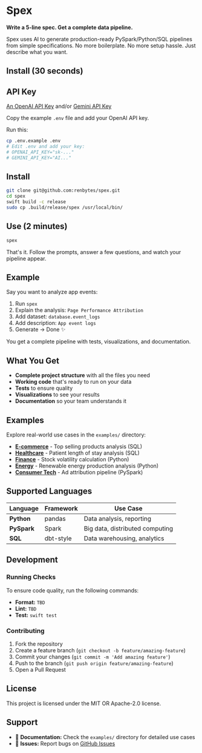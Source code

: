 # Spex

**Write a 5-line spec. Get a complete data pipeline.**

Spex uses AI to generate production-ready PySpark/Python/SQL pipelines from simple specifications. No more boilerplate. No more setup hassle. Just describe what you want.

## Install (30 seconds)

## API Key

[An OpenAI API Key](https://openai.com/api/) and/or [Gemini API Key](https://ai.google.dev/gemini-api/docs)

Copy the example `.env` file and add your OpenAI API key.

Run this:
```bash
cp .env.example .env
# Edit .env and add your key:
# OPENAI_API_KEY="sk-..."
# GEMINI_API_KEY="AI..."
```

## Install
```bash
git clone git@github.com:renbytes/spex.git
cd spex
swift build -c release
sudo cp .build/release/spex /usr/local/bin/
```

## Use (2 minutes)

```bash
spex
```

That's it. Follow the prompts, answer a few questions, and watch your pipeline appear.

## Example

Say you want to analyze app events:

1. Run `spex`
2. Explain the analysis: `Page Performance Attribution`
3. Add dataset: `database.event_logs`
4. Add description: `App event logs`
4. Generate → Done ✨

You get a complete pipeline with tests, visualizations, and documentation.

## What You Get

- **Complete project structure** with all the files you need
- **Working code** that's ready to run on your data
- **Tests** to ensure quality
- **Visualizations** to see your results
- **Documentation** so your team understands it

## Examples

Explore real-world use cases in the `examples/` directory:

- **[E-commerce](examples/ecommerce/)** - Top selling products analysis (SQL)
- **[Healthcare](examples/healthcare/)** - Patient length of stay analysis (SQL) 
- **[Finance](examples/finance/)** - Stock volatility calculation (Python)
- **[Energy](examples/energy/)** - Renewable energy production analysis (Python)
- **[Consumer Tech](examples/consumer_tech/)** - Ad attribution pipeline (PySpark)

## Supported Languages

| Language | Framework | Use Case |
|----------|-----------|----------|
| **Python** | pandas | Data analysis, reporting |
| **PySpark** | Spark | Big data, distributed computing |
| **SQL** | dbt-style | Data warehousing, analytics |

## Development

### Running Checks

To ensure code quality, run the following commands:

- **Format:** `TBD`
- **Lint:** `TBD`
- **Test:** `swift test`

### Contributing

1. Fork the repository
2. Create a feature branch (`git checkout -b feature/amazing-feature`)
3. Commit your changes (`git commit -m 'Add amazing feature'`)
4. Push to the branch (`git push origin feature/amazing-feature`)
5. Open a Pull Request

## License

This project is licensed under the MIT OR Apache-2.0 license.

## Support

- 📖 **Documentation:** Check the `examples/` directory for detailed use cases
- 🐛 **Issues:** Report bugs on [GitHub Issues](https://github.com/renbytes/spex/issues)